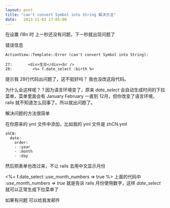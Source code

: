 ```yaml
---
layout: post
title: "can't convert Symbol into String 解决方法"
date:   2013-11-03 17:05:00
---
```


在设置 i18n 时 上一秒还没有问题，下一秒就出现问题了

错误信息 

    ActionView::Template::Error (can't convert Symbol into String):
                                                   
    27:       <div>生日</div><br />
    28:         <%= f.date_select :birth %>

提示我 28行代码出问题了，这不挺好吗？ 我也没改这段代码。

为什么会这样呢？？因为语言环境变了，原来 *date_select* 会自动生成时间的下拉菜单，菜单里面会有 January February 一直到 12月，但你改变了语言环境，rails 就不知道怎么回事了。所以就出问题了。

解决问题的方法很简单

在你原来的 yml 文件中添加，比如我的 yml 文件是 zhCN.yml

    zhCN:
      date:
        order:
        - :year
        - :month
        - :day
然后把表单也改过来，不让 rails 去用中文显示月份

<%= f.date_select :use_month_numbers => true %>
上面的代码中 *:use_month_numbers => true* 就是告诉 rails 月份使用数字，这样 *date_select* 就可以正常生成下拉菜单了

如果有问题 可以给我发邮件
